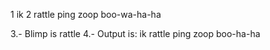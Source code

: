 1 ik
2 rattle
ping zoop
boo-wa-ha-ha

3.- Blimp is rattle
4.- Output is: 
ik
rattle
ping zoop
boo-ha-ha
